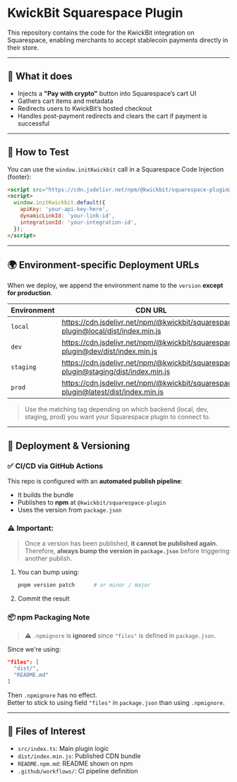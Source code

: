 # KwickBit Squarespace Plugin

This repository contains the code for the KwickBit integration on Squarespace, enabling merchants to accept stablecoin payments directly in their store.

---

## 🧩 What it does

- Injects a **"Pay with crypto"** button into Squarespace’s cart UI
- Gathers cart items and metadata
- Redirects users to KwickBit’s hosted checkout
- Handles post-payment redirects and clears the cart if payment is successful

---

## 🧪 How to Test

You can use the `window.initKwickbit` call in a Squarespace Code Injection (footer):

```html
<script src="https://cdn.jsdelivr.net/npm/@kwickbit/squarespace-plugin@latest/dist/index.min.js"></script>
<script>
  window.initKwickbit.default({
    apiKey: 'your-api-key-here',
    dynamicLinkId: 'your-link-id',
    integrationId: 'your-integration-id',
  });
</script>
```

---

## 🌍 Environment-specific Deployment URLs

When we deploy, we append the environment name to the `version` **except for production**.

| Environment | CDN URL |
|------------|---------|
| `local`    | https://cdn.jsdelivr.net/npm/@kwickbit/squarespace-plugin@local/dist/index.min.js |
| `dev`      | https://cdn.jsdelivr.net/npm/@kwickbit/squarespace-plugin@dev/dist/index.min.js |
| `staging`  | https://cdn.jsdelivr.net/npm/@kwickbit/squarespace-plugin@staging/dist/index.min.js |
| `prod`     | https://cdn.jsdelivr.net/npm/@kwickbit/squarespace-plugin@latest/dist/index.min.js |

> Use the matching tag depending on which backend (local, dev, staging, prod) you want your Squarespace plugin to connect to.

---

## 🚀 Deployment & Versioning

### ✅ CI/CD via GitHub Actions

This repo is configured with an **automated publish pipeline**:
- It builds the bundle
- Publishes to **npm** at `@kwickbit/squarespace-plugin`
- Uses the version from `package.json`

### ⚠️ Important:
> Once a version has been published, **it cannot be published again.**  
> Therefore, **always bump the version in `package.json`** before triggering another publish.

1. You can bump using:
    ```sh
    pnpm version patch      # or minor / major
    ```
2. Commit the result


### 📦 npm Packaging Note

> ⚠️ `.npmignore` is **ignored** since `"files"` is defined in `package.json`.

Since we're using:

```json
"files": [
  "dist/",
  "README.md"
]
```

Then `.npmignore` has no effect.  
Better to stick to using field `"files"` in `package.json` than using `.npmignore`.


---

## 📁 Files of Interest

- `src/index.ts`: Main plugin logic
- `dist/index.min.js`: Published CDN bundle
- `README.npm.md`: README shown on npm
- `.github/workflows/`: CI pipeline definition
